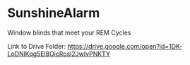 # SunshineAlarm
Window blinds that meet your REM Cycles

Link to Drive Folder: https://drive.google.com/open?id=1DK-LoDNlKqg5El8OicRosl2JwIvPNKTY
